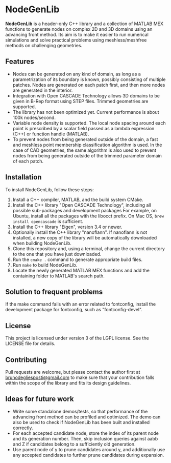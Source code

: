 # NodeGenLib

**NodeGenLib** is a header-only C++ library
and a collection of MATLAB MEX functions
to generate nodes on complex 2D and 3D
domains using an advancing front method. 
Its aim is to make it easier to run numerical
simulations and solve practical problems
using meshless/meshfree methods
on challenging geometries.

## Features

- Nodes can be generated on any kind of domain,
as long as a parametrization of its boundary is known,
possibly consisting of multiple patches.
Nodes are generated on each patch first, and then
more nodes are generated in the interior.
- Integration with Open CASCADE Technology allows
3D domains to be given in B-Rep format using STEP files.
Trimmed geometries are supported.
- The library has not been optimized yet.
Current performance is about 100k nodes/second.
- Variable node density is supported. The local node
spacing around each point is prescribed by a scalar field
passed as a lambda expression (C++) or function handle (MATLAB).
- To prevent nodes from being generated outside of the
domain, a fast and meshless point membership classification
algorithm is used. In the case of CAD geometries, the same
algorithm is also used to prevent nodes from being generated
outside of the trimmed parameter domain of each patch.

## Installation

To install NodeGenLib, follow these steps:

1. Install a C++ compiler, MATLAB, and the build system CMake.
2. Install the C++ library "Open CASCADE Technology",
including all possible sub-packages and development packages
For example, on Ubuntu, install all the packages with the libocct prefix.
On Mac OS, ```brew install opencascade``` is sufficient.
3. Install the C++ library "Eigen", version 3.4 or newer.
4. Optionally install the C++ library "nanoflann".
If nanoflann is not installed, a new copy of the library
will be automatically downloaded when building NodeGenLib.
5. Clone this repository and, using a terminal, change
the current directory to the one that you have just downloaded.
6. Run the ```cmake .``` command to generate appropriate build files.
7. Run ```make``` to build NodeGenLib.
8. Locate the newly generated MATLAB MEX functions and add
the containing folder to MATLAB's search path.

## Solution to frequent problems

If the make command fails with an error related to fontconfig,
install the development package for fontconfig,
such as "fontconfig-devel".

## License

This project is licensed under version 3 of the LGPL license.
See the LICENSE file for details.

## Contributing

Pull requests are welcome, but please contact the author
first at brunodegliesposti@gmail.com to make sure that your
contribution falls within the scope of the library and
fits its design guidelines.

## Ideas for future work

- Write some standalone demos/tests, so that performance
of the advancing front method can be profiled and optimized.
The demo can also be used to check if NodeGenLib has been
built and installed correctly.
- For each accepted candidate node, store the index of its parent node
and its generation number. Then, skip inclusion queries against
aabb and Z if candidates belong to a sufficiently old generation.
- Use parent node of y to prune candidates around y, and additionally
use any accepted candidates to further prune candidates during expansion.
